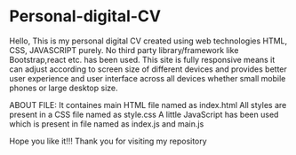# Personal-digital-CV
Hello, This is my personal digital CV created using web technologies HTML, CSS, JAVASCRIPT purely. No third party library/framework like Bootstrap,react etc. has been used.
This site is fully responsive means it can adjust according to screen size of different devices and provides better user experience and user interface across all devices 
whether small mobile phones or large desktop size.

ABOUT FILE:
It containes main HTML file named as index.html
All styles are present in a CSS file named as style.css
A little JavaScript has been used which is present in file named as index.js and main.js

Hope you like it!!!
Thank you for visiting my repository
